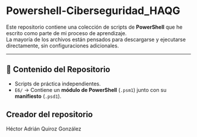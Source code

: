 # Powershell-Ciberseguridad_HAQG
Este repositorio contiene una colección de scripts de **PowerShell** que he escrito como parte de mi proceso de aprendizaje.  
La mayoría de los archivos están pensados para descargarse y ejecutarse directamente, sin configuraciones adicionales.  

---

## 📂 Contenido del Repositorio

- Scripts de práctica independientes.
- `E6/` → Contiene un **módulo de PowerShell** (`.psm1`) junto con su **manifiesto** (`.psd1`).

## Creador del repositorio
Héctor Adrián Quiroz González
